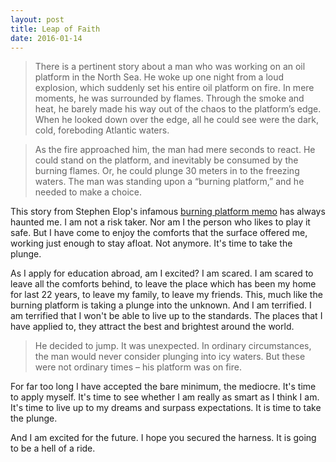 ```yaml
---
layout: post
title: Leap of Faith
date: 2016-01-14
---
```

>There is a pertinent story about a man who was working on an oil platform in the North Sea. He woke up one night from a loud explosion, which suddenly set his entire oil platform on fire. In mere moments, he was surrounded by flames. Through the smoke and heat, he barely made his way out of the chaos to the platform’s edge. When he looked down over the edge, all he could see were the dark, cold, foreboding Atlantic waters.


>As the fire approached him, the man had mere seconds to react. He could stand on the platform, and inevitably be consumed by the burning flames. Or, he could plunge 30 meters in to the freezing waters. The man was standing upon a “burning platform,” and he needed to make a choice.

This story from Stephen Elop's infamous [burning platform memo](http://blogs.wsj.com/tech-europe/2011/02/09/full-text-nokia-ceo-stephen-elops-burning-platform-memo/) has always haunted me. I am not a risk taker. Nor am I the person who likes to play it safe. But I have come to enjoy the comforts that the surface offered me, working just enough to stay  afloat. Not anymore. It's time to take the plunge.

As I apply for education abroad, am I excited? I am scared. I am scared to leave all the comforts behind, to leave the place which has been my home for last 22 years, to leave my family, to leave my friends. This, much like the burning platform is taking a plunge into the unknown. And I am terrified. I am terrified that I won't be able to live up to the standards. The places that I have applied to, they attract the best and brightest around the world.

>He decided to jump. It was unexpected. In ordinary circumstances, the man would never consider plunging into icy waters. But these were not ordinary times – his platform was on fire.

For far too long I have accepted the bare minimum, the mediocre. It's time to apply myself. It's time to see whether I am really as smart as I think I am. It's time to live up to my dreams and surpass expectations. It is time to take the plunge.

And I am excited for the future. I hope you secured the harness. It is going to be a hell of a ride.
